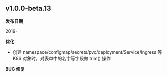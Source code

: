 ## v1.0.0-beta.13

**发布日期**

2019-

**优化**

* 创建 namespace/configmap/secrets/pvc/deployment/Service/Ingress 等 K8S 对象时，对表单中的名字等字段做 trim() 操作

**BUG 修复**

